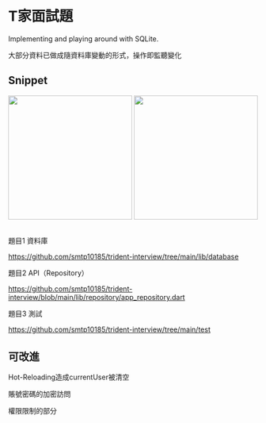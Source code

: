 # T家面試題

Implementing and playing around with SQLite.

大部分資料已做成隨資料庫變動的形式，操作即監聽變化

## Snippet

<img src="https://github.com/smtp10185/trident-interview/assets/76031581/a411af81-dd95-4de1-97f0-76bb0590453f" width="250"/>

<img src="https://github.com/smtp10185/trident-interview/assets/76031581/4cb100fb-4e9f-47dd-9f8e-6bce4bb20552" width="250"/>

## 

題目1 資料庫

https://github.com/smtp10185/trident-interview/tree/main/lib/database

題目2 API（Repository）

https://github.com/smtp10185/trident-interview/blob/main/lib/repository/app_repository.dart

題目3 測試

https://github.com/smtp10185/trident-interview/tree/main/test

## 可改進

Hot-Reloading造成currentUser被清空

賬號密碼的加密訪問

權限限制的部分

